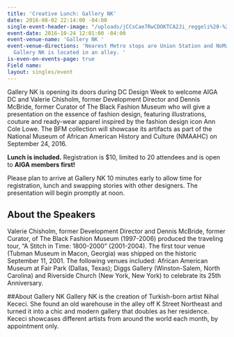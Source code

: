 ```yaml
---
title: 'Creative Lunch: Gallery NK'
date: 2016-08-02 22:14:00 -04:00
single-event-header-image: "/uploads/jCCsCae7RwCDOKTCA2Ji_reggeli%20-%20sonka%CC%81s%20szendvics.JPG"
event-date: 2016-10-24 12:01:00 -04:00
event-venue-name: 'Gallery NK '
event-venue-directions: 'Nearest Metro stops are Union Station and NoMa-Gallaudet.
  Gallery NK is located in an alley. '
is-even-on-events-page: true
Field name: 
layout: singles/event
---
```


Gallery NK is opening its doors during DC Design Week to welcome AIGA DC and Valerie Chisholm, former Development Director and Dennis McBride, former Curator of The Black Fashion Museum who will give a presentation on the essence of fashion design, featuring illustrations, couture and ready-wear apparel inspired by the fashion design icon Ann Cole Lowe. The BFM collection will showcase its artifacts as part of the National Museum of African American History and Culture (NMAAHC) on September 24, 2016. 

**Lunch is included.** Registration is $10, limited to 20 attendees and is open to **AIGA members first!**

Please plan to arrive at Gallery NK 10 minutes early to allow time for registration, lunch and swapping stories with other designers. The presentation will begin promptly at noon.

## About the Speakers 
Valerie Chisholm, former Development Director and Dennis McBride, former Curator, of The Black Fashion Museum (1997-2006) produced the traveling tour, “A Stitch in Time: 1800-2000” (2001-2004). The first tour venue (Tubman Museum in Macon, Georgia) was shipped on the historic September 11, 2001. The following venues included: African American Museum at Fair Park (Dallas, Texas); Diggs Gallery (Winston-Salem, North Carolina) and Riverside Church (New York, New York) to celebrate its 25th Anniversary. 

##About Gallery NK 
Gallery NK is the creation of Turkish-born artist Nihal Kececi. She found an old warehouse in the alley off K Street Northeast and turned it into a chic and modern gallery that doubles as her residence. Kececi showcases different artists from around the world each month, by appointment only. 
